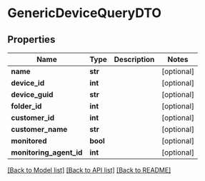 # GenericDeviceQueryDTO

## Properties
Name | Type | Description | Notes
------------ | ------------- | ------------- | -------------
**name** | **str** |  | [optional] 
**device_id** | **int** |  | [optional] 
**device_guid** | **str** |  | [optional] 
**folder_id** | **int** |  | [optional] 
**customer_id** | **int** |  | [optional] 
**customer_name** | **str** |  | [optional] 
**monitored** | **bool** |  | [optional] 
**monitoring_agent_id** | **int** |  | [optional] 

[[Back to Model list]](../README.md#documentation-for-models) [[Back to API list]](../README.md#documentation-for-api-endpoints) [[Back to README]](../README.md)


